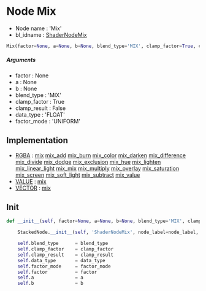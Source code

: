 # Node Mix

- Node name : 'Mix'
- bl_idname : [ShaderNodeMix](https://docs.blender.org/api/current/bpy.types.ShaderNodeMix.html)


``` python
Mix(factor=None, a=None, b=None, blend_type='MIX', clamp_factor=True, clamp_result=False, data_type='FLOAT', factor_mode='UNIFORM', node_label=None, node_color=None)
```
##### Arguments

- factor : None
- a : None
- b : None
- blend_type : 'MIX'
- clamp_factor : True
- clamp_result : False
- data_type : 'FLOAT'
- factor_mode : 'UNIFORM'

## Implementation

- [RGBA](/docs/Shader/RGBA.md) : [mix](/docs/Shader/RGBA.md#mix) [mix_add](/docs/Shader/RGBA.md#mix_add) [mix_burn](/docs/Shader/RGBA.md#mix_burn) [mix_color](/docs/Shader/RGBA.md#mix_color) [mix_darken](/docs/Shader/RGBA.md#mix_darken) [mix_difference](/docs/Shader/RGBA.md#mix_difference) [mix_divide](/docs/Shader/RGBA.md#mix_divide) [mix_dodge](/docs/Shader/RGBA.md#mix_dodge) [mix_exclusion](/docs/Shader/RGBA.md#mix_exclusion) [mix_hue](/docs/Shader/RGBA.md#mix_hue) [mix_lighten](/docs/Shader/RGBA.md#mix_lighten) [mix_linear_light](/docs/Shader/RGBA.md#mix_linear_light) [mix_mix](/docs/Shader/RGBA.md#mix_mix) [mix_multiply](/docs/Shader/RGBA.md#mix_multiply) [mix_overlay](/docs/Shader/RGBA.md#mix_overlay) [mix_saturation](/docs/Shader/RGBA.md#mix_saturation) [mix_screen](/docs/Shader/RGBA.md#mix_screen) [mix_soft_light](/docs/Shader/RGBA.md#mix_soft_light) [mix_subtract](/docs/Shader/RGBA.md#mix_subtract) [mix_value](/docs/Shader/RGBA.md#mix_value)
- [VALUE](/docs/Shader/VALUE.md) : [mix](/docs/Shader/VALUE.md#mix)
- [VECTOR](/docs/Shader/VECTOR.md) : [mix](/docs/Shader/VECTOR.md#mix)

## Init

``` python
def __init__(self, factor=None, a=None, b=None, blend_type='MIX', clamp_factor=True, clamp_result=False, data_type='FLOAT', factor_mode='UNIFORM', node_label=None, node_color=None):

    StackedNode.__init__(self, 'ShaderNodeMix', node_label=node_label, node_color=node_color)

    self.blend_type      = blend_type
    self.clamp_factor    = clamp_factor
    self.clamp_result    = clamp_result
    self.data_type       = data_type
    self.factor_mode     = factor_mode
    self.factor          = factor
    self.a               = a
    self.b               = b
```
